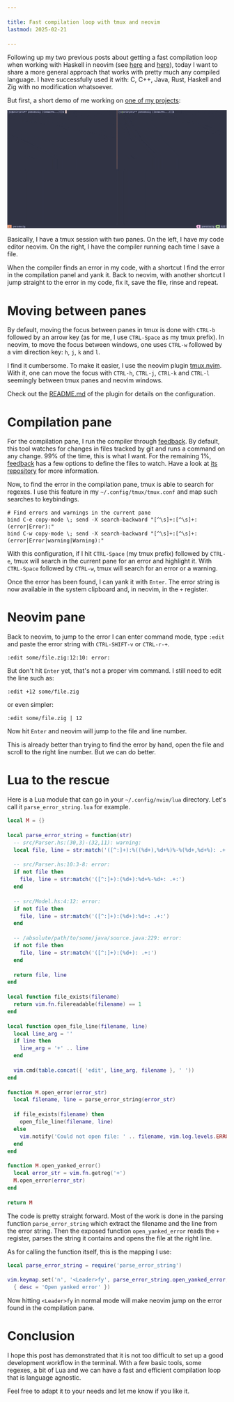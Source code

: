 ```yaml
---

title: Fast compilation loop with tmux and neovim
lastmod: 2025-02-21

---
```


Following up my two previous posts about getting a fast compilation loop when 
working with Haskell in neovim (see 
[here](/posts/2024-09-04-Haskell-dev-workflow-with-ghcid-and-neovim.html) and 
[here](/posts/2024-11-28-ghcid-error-file.nvim.html)), today I want to share a 
more general approach that works with pretty much any compiled language. I have 
successfully used it with: C, C++, Java, Rust, Haskell and Zig with no 
modification whatsoever.

But first, a short demo of me working on [one of my projects][pomodozig]:

![](/images/tmux-neovim-workflow.gif)

Basically, I have a tmux session with two panes. On the left, I have my code 
editor neovim. On the right, I have the compiler running each time I save a 
file.

When the compiler finds an error in my code, with a shortcut I find the error 
in the compilation panel and yank it. Back to neovim, with another shortcut I 
jump straight to the error in my code, fix it, save the file, rinse and repeat.

# Moving between panes

By default, moving the focus between panes in tmux is done with `CTRL-b` 
followed by an arrow key (as for me, I use `CTRL-Space` as my tmux prefix). In 
neovim, to move the focus between windows, one uses `CTRL-w` followed by a vim 
direction key: `h`, `j`, `k` and `l`.

I find it cumbersome. To make it easier, I use the neovim plugin [tmux.nvim]. 
With it, one can move the focus with `CTRL-h`, `CTRL-j`, `CTRL-k` and `CTRL-l` 
seemingly between tmux panes and neovim windows.

Check out the [README.md][tmux.nvim] of the plugin for details on the 
configuration.

# Compilation pane

For the compilation pane, I run the compiler through [feedback]. By default, 
this tool watches for changes in files tracked by git and runs a command on any 
change. 99% of the time, this is what I want. For the remaining 1%, [feedback] 
has a few options to define the files to watch. Have a look at [its 
repository][feedback] for more information.

Now, to find the error in the compilation pane, tmux is able to search for 
regexes. I use this feature in my `~/.config/tmux/tmux.conf` and map such 
searches to keybindings.

```tmux
# Find errors and warnings in the current pane
bind C-e copy-mode \; send -X search-backward "[^\s]+:[^\s]+: (error|Error):"
bind C-w copy-mode \; send -X search-backward "[^\s]+:[^\s]+: (error|Error|warning|Warning):"
```

With this configuration, if I hit `CTRL-Space` (my tmux prefix) followed by 
`CTRL-e`, tmux will search in the current pane for an error and highlight it. 
With `CTRL-Space` followed by `CTRL-w`, tmux will search for an error or a 
warning.

Once the error has been found, I can yank it with `Enter`. The error string is 
now available in the system clipboard and, in neovim, in the `+` register.

# Neovim pane

Back to neovim, to jump to the error I can enter command mode, type `:edit ` 
and paste the error string with `CTRL-SHIFT-v` or `CTRL-r-+`.

```
:edit some/file.zig:12:10: error:
```

But don't hit `Enter` yet, that's not a proper vim command. I still need to 
edit the line such as:

```
:edit +12 some/file.zig
```

or even simpler:

```
:edit some/file.zig | 12
```

Now hit `Enter` and neovim will jump to the file and line number.

This is already better than trying to find the error by hand, open the file and 
scroll to the right line number. But we can do better.

# Lua to the rescue

Here is a Lua module that can go in your `~/.config/nvim/lua` directory. Let's 
call it `parse_error_string.lua` for example.

```lua
local M = {}

local parse_error_string = function(str)
  -- src/Parser.hs:(30,3)-(32,11): warning:
  local file, line = str:match('([^:]+):%((%d+),%d+%)%-%(%d+,%d+%): .+')

  -- src/Parser.hs:10:3-8: error:
  if not file then
    file, line = str:match('([^:]+):(%d+):%d+%-%d+: .+:')
  end

  -- src/Model.hs:4:12: error:
  if not file then
    file, line = str:match('([^:]+):(%d+):%d+: .+:')
  end

  -- /absolute/path/to/some/java/source.java:229: error:
  if not file then
    file, line = str:match('([^:]+):(%d+): .+:')
  end

  return file, line
end

local function file_exists(filename)
  return vim.fn.filereadable(filename) == 1
end

local function open_file_line(filename, line)
  local line_arg = ''
  if line then
    line_arg = '+' .. line
  end

  vim.cmd(table.concat({ 'edit', line_arg, filename }, ' '))
end

function M.open_error(error_str)
  local filename, line = parse_error_string(error_str)

  if file_exists(filename) then
    open_file_line(filename, line)
  else
    vim.notify('Could not open file: ' .. filename, vim.log.levels.ERROR)
  end
end

function M.open_yanked_error()
  local error_str = vim.fn.getreg('+')
  M.open_error(error_str)
end

return M
```

The code is pretty straight forward. Most of the work is done in the parsing 
function `parse_error_string` which extract the filename and the line from the 
error string. Then the exposed function `open_yanked_error` reads the `+` 
register, parses the string it contains and opens the file at the right line.

As for calling the function itself, this is the mapping I use:

```lua
local parse_error_string = require('parse_error_string')

vim.keymap.set('n', '<Leader>fy', parse_error_string.open_yanked_error,
  { desc = 'Open yanked error' })
```

Now hitting `<Leader>fy` in normal mode will make neovim jump on the error 
found in the compilation pane.

# Conclusion

I hope this post has demonstrated that it is not too difficult to set up a good
development workflow in the terminal. With a few basic tools, some regexes, a 
bit of Lua and we can have a fast and efficient compilation loop that is 
language agnostic.

Feel free to adapt it to your needs and let me know if you like it.

[pomodozig]: https://github.com/jecaro/pomodozig
[tmux.nvim]: https://github.com/aserowy/tmux.nvim
[feedback]: https://github.com/NorfairKing/feedback

